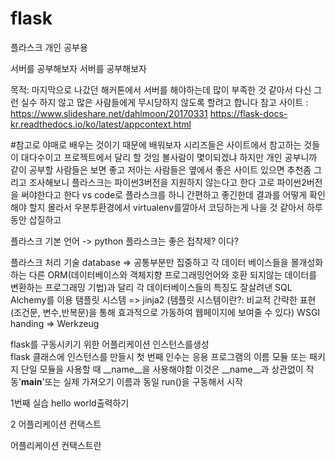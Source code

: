 # flask
플라스크 개인 공부용


서버를 공부해보자 서버를 공부해보자

목적: 마지막으로 나갔던 해커톤에서 서버를 해야하는데 많이 부족한 것 같아서 다신 그런 실수 하지 않고 많은 사람들에게 무시당하지 않도록 할려고 합니다
참고 사이트 :
https://www.slideshare.net/dahlmoon/20170331
https://flask-docs-kr.readthedocs.io/ko/latest/appcontext.html

#참고로 야매로 배우는 것이기 때문에 배워보자 시리즈들은 사이트에서 참고하는 것들이 대다수이고 프로젝트에서 달리 할 것임 볼사람이 몇이되겠냐 하지만 개인
공부니까 같이 공부할 사람들은 보면 좋고 저아는 사람들은 옆에서 좋은 사이트 있으면 추천좀
그리고 조사해보니 플라스크는 파이썬3버전을 지원하지 않는다고 한다 고로 파이썬2버전을 써야한다고 한다
vs code로 플라스크를 하니 간편하고 좋긴한데 결과를 어떻게 확인해야 할지 몰라서 우분투환경에서 virtualenv를깔아서 코딩하는게 나을 것 같아서 하루동안 삽질하고 

플라스크 기본 언어 -> python 
플라스크는 좋은 접착제? 이다?

플라스크 처리 기술
database => 공통부분만 집중하고 각 데이터 베이스들을 몰개성화하는 다른 ORM(데이터베이스와 객체지향 프로그래밍언어와 호환 되지않는 데이터를 변환하는
프로그래밍 기법)과 달리 각 데이터베이스들의 특징도 잘살려낸 SQL Alchemy를 이용
탬플릿 시스템 => jinja2 (템플릿 시스템이란?: 비교적 간략한 표현 (조건문, 변수,반복문)을 통해 효과적으로 가동하여 웹페이지에 보여줄 수 있다)
WSGI handing => Werkzeug

flask를 구동시키기 위한 어플리케이션 인스턴스를생성 \
flask 클래스에 인스턴스를 만들시
첫 번째 인수는 응용 프로그램의 이름
모듈 또는 패키지 단일 모듈을 사용할 때 __name__을 사용해야함
이것은 __name__과 상관없이 작동'__main__'또는 실제 가져오기 이름과 동일
run()을 구동해서 시작

1번째 실습 hello world출력하기

2 어플리케이션 컨택스트

어플리케이션 컨택스트란
